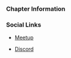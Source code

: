 ### Chapter Information

### Social Links

* [Meetup](https://www.meetup.com/owasp-iit-of-patna-student-chapter/)

* [Discord](https://discord.gg/J3WUmK3wPK)
